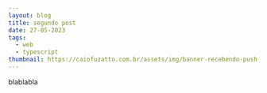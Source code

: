 ```yaml
---
layout: blog
title: segundo post
date: 27-05-2023
tags:
  - web
  - typescript
thumbnail: https://caiofuzatto.com.br/assets/img/banner-recebendo-push-react-native.png
---
```

b﻿lablabla